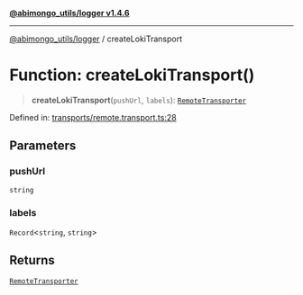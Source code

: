 [**@abimongo_utils/logger v1.4.6**](../README.md)

***

[@abimongo_utils/logger](../README.md) / createLokiTransport

# Function: createLokiTransport()

> **createLokiTransport**(`pushUrl`, `labels`): [`RemoteTransporter`](../type-aliases/RemoteTransporter.md)

Defined in: [transports/remote.transport.ts:28](https://github.com/NodEm9/abimongo_utils/blob/44bde4aba239181e6f4030255b47a0bd30e0063b/logger/src/transports/remote.transport.ts#L28)

## Parameters

### pushUrl

`string`

### labels

`Record`\<`string`, `string`\>

## Returns

[`RemoteTransporter`](../type-aliases/RemoteTransporter.md)
